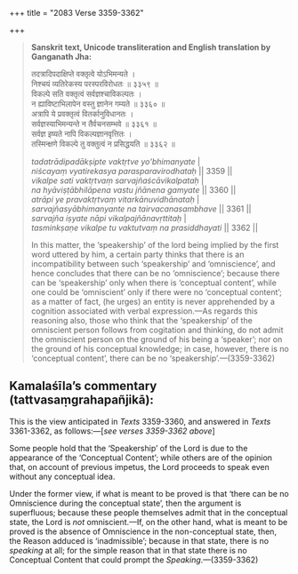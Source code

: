 +++
title = "2083 Verse 3359-3362"

+++
> **Sanskrit text, Unicode transliteration and English translation by Ganganath Jha:** 
>
> तदत्रादिपदाक्षिप्ते वक्तृत्वे योऽभिमन्यते ।  
> निश्चयं व्यतिरेकस्य परस्परविरोधतः ॥ ३३५९ ॥  
> विकल्पे सति वक्तृत्वं सर्वज्ञश्चाविकल्पतः ।  
> न ह्याविष्टाभिलापेन वस्तु ज्ञानेन गम्यते ॥ ३३६० ॥  
> अत्रापि ये प्रवक्तृत्वं वितर्कानुविधानतः ।  
> सर्वज्ञस्याभिमन्यन्ते न तैर्वचनसम्भवे ॥ ३३६१ ॥  
> सर्वज्ञ इष्यते नापि विकल्पज्ञानवृत्तितः ।  
> तस्मिन्क्षणे विकल्पे तु वक्तुत्वं न प्रसिद्धयति ॥ ३३६२ ॥ 
>
> *tadatrādipadākṣipte vaktṛtve yo'bhimanyate* \|  
> *niścayaṃ vyatirekasya parasparavirodhataḥ* \|\| 3359 \|\|  
> *vikalpe sati vaktṛtvaṃ sarvajñaścāvikalpataḥ* \|  
> *na hyāviṣṭābhilāpena vastu jñānena gamyate* \|\| 3360 \|\|  
> *atrāpi ye pravaktṛtvaṃ vitarkānuvidhānataḥ* \|  
> *sarvajñasyābhimanyante na tairvacanasambhave* \|\| 3361 \|\|  
> *sarvajña iṣyate nāpi vikalpajñānavṛttitaḥ* \|  
> *tasminkṣaṇe vikalpe tu vaktutvaṃ na prasiddhayati* \|\| 3362 \|\| 
>
> In this matter, the ‘speakership’ of the lord being implied by the first word uttered by him, a certain party thinks that there is an incompatibility between such ‘speakership’ and ‘omniscience’, and hence concludes that there can be no ‘omniscience’; because there can be ‘speakership’ only when there is ‘conceptual content’, while one could be ‘omniscient’ only if there were no ‘conceptual content’; as a matter of fact, (he urges) an entity is never apprehended by a cognition associated with verbal expression.—As regards this reasoning also, those who think that the ‘speakership’ of the omniscient person follows from cogitation and thinking, do not admit the omniscient person on the ground of his being a ‘speaker’; nor on the ground of his conceptual knowledge; in case, however, there is no ‘conceptual content’, there can be no ‘speakership’.—(3359-3362)



## Kamalaśīla’s commentary (tattvasaṃgrahapañjikā):

This is the view anticipated in *Texts* 3359-3360, and answered in *Texts* 3361-3362, as follows:—[*see verses 3359-3362 above*]

Some people hold that the ‘Speakership’ of the Lord is due to the appearance of the ‘Conceptual Content’; while others are of the opinion that, on account of previous impetus, the Lord proceeds to speak even without any conceptual idea.

Under the former view, if what is meant to be proved is that ‘there can be no Omniscience during the conceptual state’, then the argument is superfluous; because these people themselves admit that in the conceptual state, the Lord is *not* omniscient.—If, on the other hand, what is meant to be proved is the absence of Omniscience in the non-conceptual state, then, the Reason adduced is ‘inadmissible’; because in that state, there is no *speaking* at all; for the simple reason that in that state there is no Conceptual Content that could prompt the *Speaking*.—(3359-3362)


